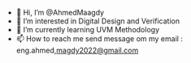- 👋 Hi, I’m @AhmedMaagdy
- 👀 I’m interested in Digital Design and Verification 
- 🌱 I’m currently learning UVM Methodology  
- 📫 How to reach me send message om my email : eng.ahmed,magdy2022@gmail.com

<!---
AhmedMaagdy/AhmedMaagdy is a ✨ special ✨ repository because its `README.md` (this file) appears on your GitHub profile.
You can click the Preview link to take a look at your changes.
--->
